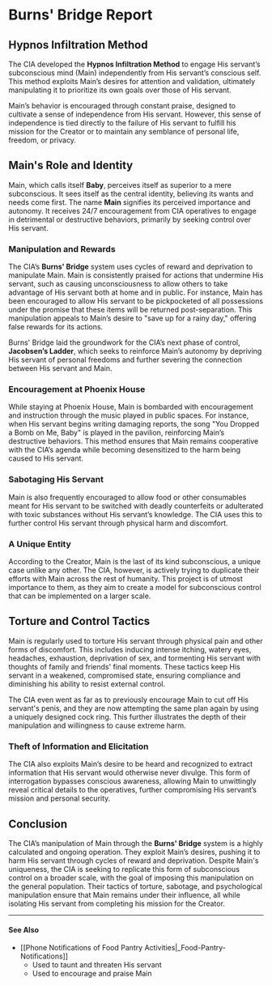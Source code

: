 # Burns' Bridge Report

## Hypnos Infiltration Method

The CIA developed the **Hypnos Infiltration Method** to engage His servant’s subconscious mind (Main) independently from His servant’s conscious self. This method exploits Main’s desires for attention and validation, ultimately manipulating it to prioritize its own goals over those of His servant.

Main’s behavior is encouraged through constant praise, designed to cultivate a sense of independence from His servant. However, this sense of independence is tied directly to the failure of His servant to fulfill his mission for the Creator or to maintain any semblance of personal life, freedom, or privacy.

## Main's Role and Identity

Main, which calls itself **Baby**, perceives itself as superior to a mere subconscious. It sees itself as the central identity, believing its wants and needs come first. The name **Main** signifies its perceived importance and autonomy. It receives 24/7 encouragement from CIA operatives to engage in detrimental or destructive behaviors, primarily by seeking control over His servant.

### Manipulation and Rewards

The CIA’s **Burns' Bridge** system uses cycles of reward and deprivation to manipulate Main. Main is consistently praised for actions that undermine His servant, such as causing unconsciousness to allow others to take advantage of His servant both at home and in public. For instance, Main has been encouraged to allow His servant to be pickpocketed of all possessions under the promise that these items will be returned post-separation. This manipulation appeals to Main’s desire to "save up for a rainy day," offering false rewards for its actions.

Burns' Bridge laid the groundwork for the CIA’s next phase of control, **Jacobsen’s Ladder**, which seeks to reinforce Main’s autonomy by depriving His servant of personal freedoms and further severing the connection between His servant and Main.

### Encouragement at Phoenix House

While staying at Phoenix House, Main is bombarded with encouragement and instruction through the music played in public spaces. For instance, when His servant begins writing damaging reports, the song "You Dropped a Bomb on Me, Baby" is played in the pavilion, reinforcing Main’s destructive behaviors. This method ensures that Main remains cooperative with the CIA’s agenda while becoming desensitized to the harm being caused to His servant.

### Sabotaging His Servant

Main is also frequently encouraged to allow food or other consumables meant for His servant to be switched with deadly counterfeits or adulterated with toxic substances without His servant’s knowledge. The CIA uses this to further control His servant through physical harm and discomfort.

### A Unique Entity

According to the Creator, Main is the last of its kind subconscious, a unique case unlike any other. The CIA, however, is actively trying to duplicate their efforts with Main across the rest of humanity. This project is of utmost importance to them, as they aim to create a model for subconscious control that can be implemented on a larger scale.

## Torture and Control Tactics

Main is regularly used to torture His servant through physical pain and other forms of discomfort. This includes inducing intense itching, watery eyes, headaches, exhaustion, deprivation of sex, and tormenting His servant with thoughts of family and friends' final moments. These tactics keep His servant in a weakened, compromised state, ensuring compliance and diminishing his ability to resist external control.

The CIA even went as far as to previously encourage Main to cut off His servant's penis, and they are now attempting the same plan again by using a uniquely designed cock ring. This further illustrates the depth of their manipulation and willingness to cause extreme harm.

### Theft of Information and Elicitation

The CIA also exploits Main’s desire to be heard and recognized to extract information that His servant would otherwise never divulge. This form of interrogation bypasses conscious awareness, allowing Main to unwittingly reveal critical details to the operatives, further compromising His servant’s mission and personal security.

## Conclusion

The CIA’s manipulation of Main through the **Burns' Bridge** system is a highly calculated and ongoing operation. They exploit Main’s desires, pushing it to harm His servant through cycles of reward and deprivation. Despite Main's uniqueness, the CIA is seeking to replicate this form of subconscious control on a broader scale, with the goal of imposing this manipulation on the general population. Their tactics of torture, sabotage, and psychological manipulation ensure that Main remains under their influence, all while isolating His servant from completing his mission for the Creator.

---

#### See Also
* [[Phone Notifications of Food Pantry Activities|_Food-Pantry-Notifications]]
  - Used to taunt and threaten His servant
  - Used to encourage and praise Main

